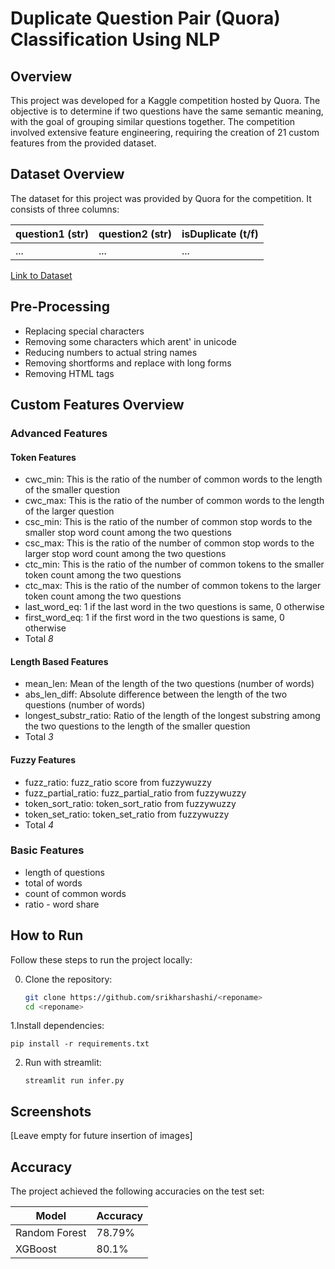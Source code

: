 # Duplicate Question Pair (Quora) Classification Using NLP

## Overview

This project was developed for a Kaggle competition hosted by Quora. The objective is to determine if two questions have the same semantic meaning, with the goal of grouping similar questions together. The competition involved extensive feature engineering, requiring the creation of 21 custom features from the provided dataset.

## Dataset Overview

The dataset for this project was provided by Quora for the competition. It consists of three columns:

| question1 (str) | question2 (str) | isDuplicate (t/f) |
|-----------------|-----------------|-------------------|
| ...             | ...             | ...               |

[Link to Dataset](https://www.kaggle.com/competitions/quora-question-pairs/data)


## Pre-Processing 

- Replacing special characters
- Removing some characters which arent' in unicode
- Reducing numbers to actual string names
- Removing shortforms and replace with long forms
- Removing HTML tags

## Custom Features Overview

### Advanced Features

#### Token Features

- cwc_min: This is the ratio of the number of common words to the length of the smaller question
- cwc_max: This is the ratio of the number of common words to the length of the larger question
- csc_min: This is the ratio of the number of common stop words to the smaller stop word count among the two questions
- csc_max: This is the ratio of the number of common stop words to the larger stop word count among the two questions
- ctc_min: This is the ratio of the number of common tokens to the smaller token count among the two questions
- ctc_max: This is the ratio of the number of common tokens to the larger token count among the two questions
- last_word_eq: 1 if the last word in the two questions is same, 0 otherwise
- first_word_eq: 1 if the first word in the two questions is same, 0 otherwise
- Total *8*

#### Length Based Features

- mean_len: Mean of the length of the two questions (number of words)
- abs_len_diff: Absolute difference between the length of the two questions (number of words)
- longest_substr_ratio: Ratio of the length of the longest substring among the two questions to the length of the smaller question
- Total *3*

#### Fuzzy Features

- fuzz_ratio: fuzz_ratio score from fuzzywuzzy
- fuzz_partial_ratio: fuzz_partial_ratio from fuzzywuzzy
- token_sort_ratio: token_sort_ratio from fuzzywuzzy
- token_set_ratio: token_set_ratio from fuzzywuzzy 
- Total *4*

### Basic Features

- length of questions
- total of words
- count of common words
- ratio - word share



## How to Run

Follow these steps to run the project locally:

0. Clone the repository:
   ```bash
   git clone https://github.com/srikharshashi/<reponame>
   cd <reponame>
   ```

1.Install dependencies:

    pip install -r requirements.txt

2. Run with streamlit:

    ` streamlit run infer.py `


## Screenshots
[Leave empty for future insertion of images]

## Accuracy

The project achieved the following accuracies on the test set:

| Model          | Accuracy       |
|----------------|----------------|
| Random Forest  | 78.79%         |
| XGBoost        | 80.1%          |



